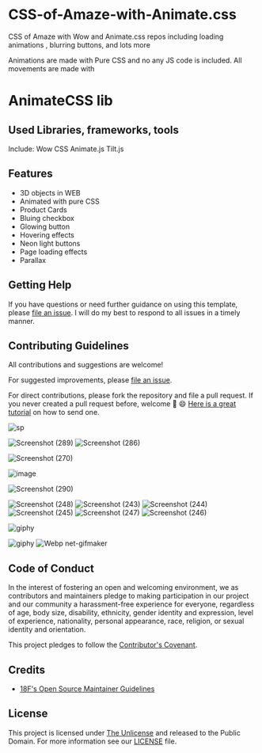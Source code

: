 # CSS-of-Amaze-with-Animate.css
CSS of Amaze with Wow and Animate.css repos including loading animations , blurring buttons, and lots more

Animations are made with Pure CSS and no any JS code is included. All movements are made with 
# AnimateCSS lib

## Used Libraries, frameworks, tools
Include:
  Wow CSS
  Animate.js
  Tilt.js
  
## Features
- 3D objects in WEB
- Animated with pure CSS
- Product Cards
- Bluing checkbox
- Glowing button
- Hovering effects
- Neon light buttons
- Page loading effects
- Parallax

## Getting Help

If you have questions or need further guidance on using this template, please [file an issue](https://github.com/elvinaqa/vitual-assistant-python/issues). I will do my best to respond to all issues in a timely manner.

## Contributing Guidelines

All contributions and suggestions are welcome!

For suggested improvements, please [file an issue](https://github.com/elvinaqa/vitual-assistant-python/issues).

For direct contributions, please fork the repository and file a pull request. If you never created a pull request before, welcome 🎉 😄 [Here is a great tutorial](https://egghead.io/series/how-to-contribute-to-an-open-source-project-on-github) on how to send one.




![sp](https://user-images.githubusercontent.com/57037068/90162121-35317f00-dda5-11ea-8625-fdfef4d1e475.PNG)

![Screenshot (289)](https://user-images.githubusercontent.com/57037068/90965499-a83fa180-e4d9-11ea-9eb6-42a5f4f5fdc0.png)
![Screenshot (286)](https://user-images.githubusercontent.com/57037068/90342472-a4170e00-e019-11ea-960d-e5dd2d118c2f.png)

![Screenshot (270)](https://user-images.githubusercontent.com/57037068/90244764-73c94700-de42-11ea-837c-81c0ba9bd6a5.png)

![image](https://user-images.githubusercontent.com/57037068/90258941-4ab4b080-de5a-11ea-80f8-392b754ebfe1.png)

![Screenshot (290)](https://user-images.githubusercontent.com/57037068/92072289-f7cb7a80-edc1-11ea-8ae1-342c861824ca.png)

![Screenshot (248)](https://user-images.githubusercontent.com/57037068/87976774-bbc4aa80-cade-11ea-8673-0d39de97b643.png)
![Screenshot (243)](https://user-images.githubusercontent.com/57037068/87976768-b9625080-cade-11ea-92f3-ab40f8883a9d.png)
![Screenshot (244)](https://user-images.githubusercontent.com/57037068/87976760-b6676000-cade-11ea-86dd-5648c4b65f32.png)
![Screenshot (245)](https://user-images.githubusercontent.com/57037068/87976755-b49d9c80-cade-11ea-8427-dd01b8ba4f21.png)
![Screenshot (247)](https://user-images.githubusercontent.com/57037068/87976746-ae0f2500-cade-11ea-9768-74384fe6c4fd.png)
![Screenshot (246)](https://user-images.githubusercontent.com/57037068/87976751-b1a2ac00-cade-11ea-82ad-ce6ef33f6c28.png)

![giphy](https://user-images.githubusercontent.com/57037068/87976558-5bce0400-cade-11ea-884f-de5f88a0851a.gif)

![giphy](https://user-images.githubusercontent.com/57037068/90188485-96b91400-ddcc-11ea-8ee8-e6af3a908161.gif)
![Webp net-gifmaker](https://user-images.githubusercontent.com/57037068/87976299-f11cc880-cadd-11ea-85b1-98ac75c48899.gif)


## Code of Conduct

In the interest of fostering an open and welcoming environment, we as contributors and maintainers pledge to making participation in our project and our community a harassment-free experience for everyone, regardless of age, body size, disability, ethnicity, gender identity and expression, level of experience, nationality, personal appearance, race, religion, or sexual identity and orientation.

This project pledges to follow the [Contributor's Covenant](http://contributor-covenant.org/version/1/4/).

## Credits


- [18F's Open Source Maintainer Guidelines](https://pages.18f.gov/open-source-program/pages/maintainer_guidelines/)

## License

This project is licensed under [The Unlicense](https://unlicense.org/) and released to the Public Domain. For more information see our [LICENSE](https://github.com/ascott1/readme-template/blob/master/LICENSE) file.
